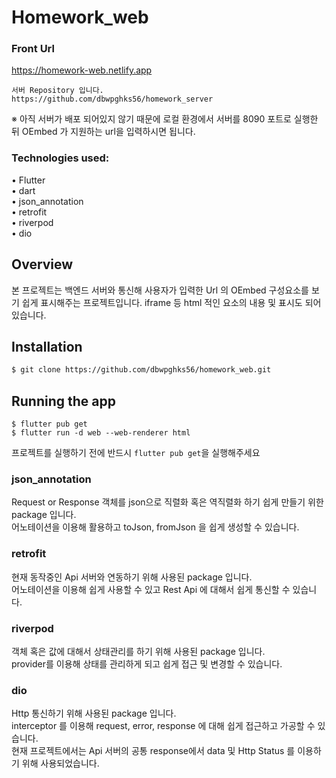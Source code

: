 # Homework_web

### Front Url
https://homework-web.netlify.app <br>
```
서버 Repository 입니다.
https://github.com/dbwpghks56/homework_server
```
※ 아직 서버가 배포 되어있지 않기 때문에 로컬 환경에서 서버를 8090 포트로 실행한 뒤 OEmbed 가 지원하는 url을 입력하시면 됩니다.

### Technologies used:

• Flutter  
• dart  
• json_annotation    
• retrofit        
• riverpod    
• dio

## Overview
본 프로젝트는 백엔드 서버와 통신해 사용자가 입력한 Url 의 OEmbed 구성요소를 보기 쉽게 표시해주는 프로젝트입니다.
iframe 등 html 적인 요소의 내용 및 표시도 되어있습니다.

## Installation

```bash
$ git clone https://github.com/dbwpghks56/homework_web.git
```

## Running the app
```
$ flutter pub get
$ flutter run -d web --web-renderer html
```
프로젝트를 실행하기 전에 반드시 ``` flutter pub get ```을 실행해주세요

### json_annotation      
Request or Response 객체를 json으로 직렬화 혹은 역직렬화 하기 쉽게 만들기 위한 package 입니다.     
어노테이션을 이용해 활용하고 toJson, fromJson 을 쉽게 생성할 수 있습니다.

### retrofit 
현재 동작중인 Api 서버와 연동하기 위해 사용된 package 입니다.     
어노테이션을 이용해 쉽게 사용할 수 있고 Rest Api 에 대해서 쉽게 통신할 수 있습니다.

### riverpod 
객체 혹은 값에 대해서 상태관리를 하기 위해 사용된 package 입니다.     
provider를 이용해 상태를 관리하게 되고 쉽게 접근 및 변경할 수 있습니다.

### dio 
Http 통신하기 위해 사용된 package 입니다.    
interceptor 를 이용해 request, error, response 에 대해 쉽게 접근하고 가공할 수 있습니다.     
현재 프로젝트에서는 Api 서버의 공통 response에서 data 및 Http Status 를 이용하기 위해 사용되었습니다.





